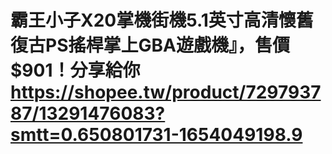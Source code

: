 # 霸王小子X20掌機街機5.1英寸高清懷舊復古PS搖桿掌上GBA遊戲機』，售價$901！分享給你 https://shopee.tw/product/729793787/13291476083?smtt=0.650801731-1654049198.9